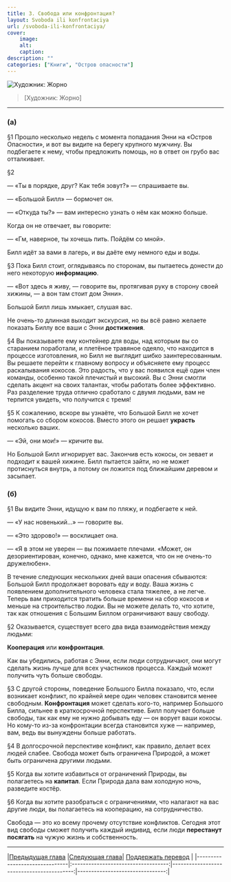 ```yaml
---
title: 3. Свобода или конфронтация?
layout: Svoboda ili konfrontaciya
url: /svoboda-ili-konfrontaciya/
cover:
    image:
    alt: 
    caption: 
description: ""
categories: ["Книги", "Остров опасности"]
---
```


![Художник: Жорно](/img/books/antologiya-anarho-kapitalizma/3.jpg "")
>[Художник: Жорно]

-----


### <h3>(а)</h3>


§1 Прошло несколько недель с момента попадания Энни на «Остров Опасности», и вот вы видите на берегу крупного мужчину. Вы подбегаете к нему, чтобы предложить помощь, но в ответ он грубо вас отталкивает.

§2

— «Ты в порядке, друг? Как тебя зовут?» — спрашиваете вы.

— «Большой Билл» — бормочет он.

— «Откуда ты?» — вам интересно узнать о нём как можно больше.

Когда он не отвечает, вы говорите:

— «Гм, наверное, ты хочешь пить. Пойдём со мной».

Билл идёт за вами в лагерь, и вы даёте ему немного еды и воды.

§3 Пока Билл стоит, оглядываясь по сторонам, вы пытаетесь донести до него некоторую **информацию**.

— «Вот здесь я живу, — говорите вы, протягивая руку в сторону своей хижины, — а вон там стоит дом Энни».

Большой Билл лишь хмыкает, слушая вас.

Не очень-то длинная выходит экскурсия, но вы всё равно желаете показать Биллу все ваши с Энни **достижения**.

§4 Вы показываете ему контейнер для воды, над которым вы со старанием поработали, и плетёное травяное одеяло, что находится в процессе изготовления, но Билл не выглядит шибко заинтересованным. Вы решаете перейти к главному вопросу и объясняете ему процесс раскалывания кокосов. Это радость, что у вас появился ещё один член команды, особенно такой плечистый и высокий. Вы с Энни смогли сделать акцент на своих талантах, чтобы работать более эффективно. Раз разделение труда отлично сработало с двумя людьми, вам не терпится увидеть, что получится с тремя!

§5 К сожалению, вскоре вы узнаёте, что Большой Билл не хочет помогать со сбором кокосов. Вместо этого он решает **украсть** несколько ваших.

— «Эй, они мои!» — кричите вы.

Но Большой Билл игнорирует вас. Закончив есть кокосы, он зевает и подходит к вашей хижине. Билл пытается зайти, но не может протиснуться внутрь, а потому он ложится под ближайшим деревом и засыпает.

### <h3>(б)</h3>


§1 Вы видите Энни, идущую к вам по пляжу, и подбегаете к ней.

— «У нас новенький...» — говорите вы.

— «Это здорово!» — восклицает она.

— «Я в этом не уверен — вы пожимаете плечами. «Может, он дезориентирован, конечно, однако, мне кажется, что он не очень-то дружелюбен».

В течение следующих нескольких дней ваши опасения сбываются: Большой Билл продолжает воровать еду и воду. Ваша жизнь с появлением дополнительного человека стала тяжелее, а не легче. Теперь вам приходится тратить больше времени на сбор кокосов и меньше на строительство лодки. Вы не можете делать то, что хотите, так как отношения с Большим Биллом ограничивают вашу свободу.

§2 Оказывается, существует всего два вида взаимодействия между людьми:

**Кооперация** или **конфронтация**.

Как вы убедились, работая с Энни, если люди сотрудничают, они могут сделать жизнь лучше для всех участников процесса. Каждый может получить чуть больше свободы.

§3 С другой стороны, поведение Большого Билла показало, что, если возникает конфликт, по крайней мере один человек становится менее свободным. **Конфронтация** может сделать кого-то, например Большого Билла, сильнее в краткосрочной перспективе. Билл получает больше свободы, так как ему не нужно добывать еду — он ворует ваши кокосы. Но кому-то из-за конфронтации всегда становится хуже — например, вам, ведь вы вынуждены больше работать.

§4 В долгосрочной перспективе конфликт, как правило, делает всех людей слабее. Свобода может быть ограничена Природой, а может быть ограничена другими людьми.

§5 Когда вы хотите избавиться от ограничений Природы, вы полагаетесь на **капитал**. Если Природа дала вам холодную ночь, разведите костёр.

§6 Когда вы хотите разобраться с ограничениями, что налагают на вас другие люди, вы полагаетесь на кооперацию, на сотрудничество.

Свобода — это ко всему прочему отсутствие конфликтов. Сегодня этот вид свободы сможет получить каждый индивид, если люди **перестанут посягать** на чужую жизнь и собственность.

-----

|[Предыдущая глава](/ostrov-opasnosti-kapital-2/) |[Следующая глава](/nasilie-i-retribuciya/)| [Поддержать перевод](/0-ostrov-opasnosti/#h3поддержать-работуh3)    |
|-------------------------------|:-----------------------------------:|------------------------------------------:|--------------------------------:|